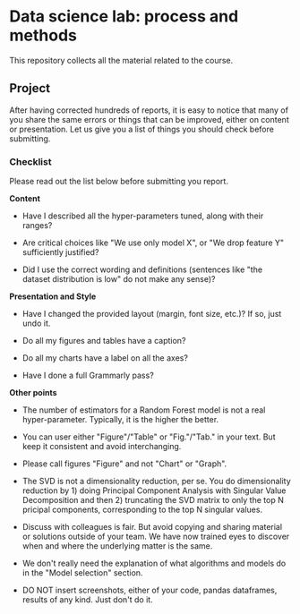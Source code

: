 # Data science lab: process and methods

This repository collects all the material related to the course.

## Project

After having corrected hundreds of reports, it is easy to notice that many of you share
the same errors or things that can be improved, either on content or presentation.
Let us give you a list of things you should check before submitting.

### Checklist

Please read out the list below before submitting you report.


**Content**

- Have I described all the hyper-parameters tuned, along with their ranges?

- Are critical choices like "We use only model X", or "We drop feature Y" sufficiently justified?

- Did I use the correct wording and definitions (sentences like "the dataset distribution is low" do not make any sense)?

**Presentation and Style**

- Have I changed the provided layout (margin, font size, etc.)? If so, just undo it.

- Do all my figures and tables have a caption?

- Do all my charts have a label on all the axes?

- Have I done a full Grammarly pass?

**Other points**

- The number of estimators for a  Random Forest model is not a real hyper-parameter. Typically, it is the higher the better.

- You can user either "Figure"/"Table" or "Fig."/"Tab." in your text. But keep it consistent and avoid interchanging.

- Please call figures "Figure" and not "Chart" or "Graph".

- The SVD is not a dimensionality reduction, per se. You do dimensionality reduction by 1) doing Principal Component Analysis with Singular Value Decomposition and then 2) truncating the SVD matrix to only the top N pricipal components, corresponding to the top N singular values.

- Discuss with colleagues is fair. But avoid copying and sharing material or solutions outside of your team.
We have now trained eyes to discover when and where the underlying matter is the same.

- We don't really need the explanation of what algorithms and models do in the "Model selection" section.

- DO NOT insert screenshots, either of your code, pandas dataframes, results of any kind. Just don't do it.
